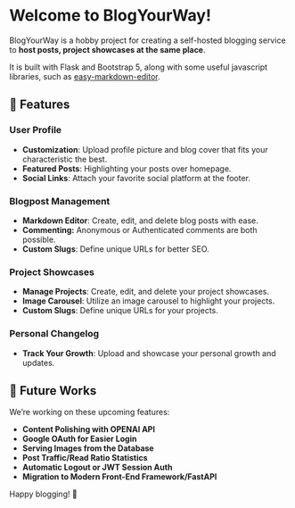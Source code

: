 # Welcome to BlogYourWay!

BlogYourWay is a hobby project for creating a self-hosted blogging service to **host posts, project showcases at the same place**.

It is built with Flask and Bootstrap 5, along with some useful javascript libraries, such as [easy-markdown-editor](https://github.com/Ionaru/easy-markdown-editor).

## 🚀 Features

### **User Profile**

- **Customization**: Upload profile picture and blog cover that fits your characteristic the best.
- **Featured Posts**: Highlighting your posts over homepage.
- **Social Links**: Attach your favorite social platform at the footer.


### **Blogpost Management**

- **Markdown Editor**: Create, edit, and delete blog posts with ease.
- **Commenting:** Anonymous or Authenticated comments are both possible.
- **Custom Slugs**: Define unique URLs for better SEO.

### **Project Showcases**

- **Manage Projects**: Create, edit, and delete your project showcases.
- **Image Carousel**: Utilize an image carousel to highlight your projects.
- **Custom Slugs**: Define unique URLs for your projects.

### **Personal Changelog**

- **Track Your Growth**: Upload and showcase your personal growth and updates.

## 🌙 Future Works

We’re working on these upcoming features:

- **Content Polishing with OPENAI API**
- **Google OAuth for Easier Login**
- **Serving Images from the Database**
- **Post Traffic/Read Ratio Statistics**
- **Automatic Logout or JWT Session Auth**
- **Migration to Modern Front-End Framework/FastAPI**

Happy blogging! 🎉
